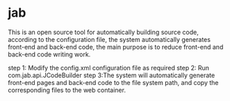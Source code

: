 # jab
This is an open source tool for automatically building source code, according to the configuration file, the system automatically generates front-end and back-end code, the main purpose is to reduce front-end and back-end code writing work.

step 1: Modify the config.xml configuration file as required
step 2: Run com.jab.api.JCodeBuilder
step 3:The system will automatically generate front-end pages and back-end code to the file system path, and copy the corresponding files to the web container.
